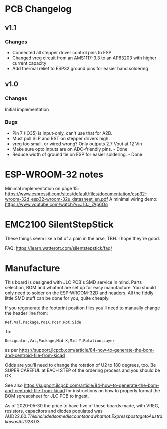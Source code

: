 
# PCB Changelog

## v1.1
### Changes
* Connected all stepper driver control pins to ESP
* Changed vreg circuit from an AMS1117-3.3 to an AP63203 with higher current capacity
* Add thermal relief to ESP32 ground pins for easier hand soldering

## v1.0
### Changes
Initial implementation

### Bugs
* Pin 7 (IO35) is input-only, can't use that for A2D.
* Must pull SLP and RST on stepper drivers high.
* vreg too small, or wired wrong? Only outputs 2.7 Vout at 12 Vin
* Make sure opto inputs are on ADC-friendly pins. - Done
* Reduce width of ground tie on ESP for easier soldering. - Done.

# ESP-WROOM-32 notes

Minimal implementation on page 15:
https://www.espressif.com/sites/default/files/documentation/esp32-wroom-32d_esp32-wroom-32u_datasheet_en.pdf
A minimal wiring demo:
https://www.youtube.com/watch?v=J10J_7Ap6Oo

# EMC2100 SilentStepStick

These things seem like a bit of a pain in the arse, TBH. I hope they're good.

FAQ:
https://learn.watterott.com/silentstepstick/faq/


# Manufacture

This board is designed with JLC PCB's SMD service in mind. Parts selection, BOM and whatnot
are set up for easy manufacture. You should only need to solder on the ESP-WROOM-32D and headers.
All the fiddly little SMD stuff can be done for you, quite cheaply.

If you regenerate the footprint position files you'll need to manually change the header line from:
```
Ref,Val,Package,PosX,PosY,Rot,Side
```
To:
```
Designator,Val,Package,Mid X,Mid Y,Rotation,Layer
```
as per https://support.jlcpcb.com/article/84-how-to-generate-the-bom-and-centroid-file-from-kicad

Odds are you'll need to change the rotation of U2 to 180 degrees, too. Be SUPER CAREFUL at EACH STEP
of the ordering process and you should be OK.

See also https://support.jlcpcb.com/article/84-how-to-generate-the-bom-and-centroid-file-from-kicad for
instructions on how to properly format the BOM spreadsheet for JLC PCB to ingest.

As of 2020-05-30 the price to have five of these boards made, with VREG, resistors, capacitors and diodes
populated was AUD$22.60. This included some discounts and whatnot. Express postage to Australia was AUD$28.03.
